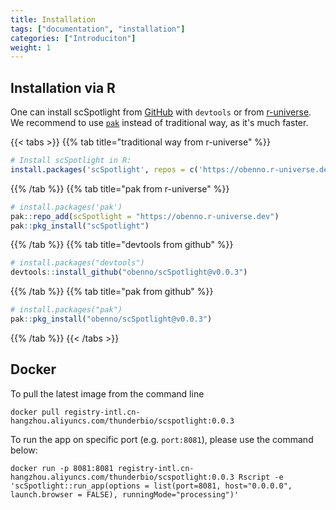 ```yaml
---
title: Installation
tags: ["documentation", "installation"]
categories: ["Introduciton"]
weight: 1
---
```



## Installation via R

One can install scSpotlight from [GitHub](https://github.com/obenno/scSpotlight) with `devtools`
or from [r-universe](https://r-universe.dev).  We recommend to use [`pak`](https://pak.r-lib.org/) 
instead of traditional way, as it's much faster.

{{< tabs >}}
{{% tab title="traditional way from r-universe" %}}
```r
# Install scSpotlight in R:
install.packages('scSpotlight', repos = c('https://obenno.r-universe.dev', 'https://cloud.r-project.org'))
```
{{% /tab %}}
{{% tab title="pak from r-universe" %}}
```r
# install.packages('pak')
pak::repo_add(scSpotlight = "https://obenno.r-universe.dev")
pak::pkg_install("scSpotlight")
```
{{% /tab %}}
{{% tab title="devtools from github" %}}
```r
# install.packages("devtools")
devtools::install_github("obenno/scSpotlight@v0.0.3")
```
{{% /tab %}}
{{% tab title="pak from github" %}}
```r
# install.packages("pak")
pak::pkg_install("obenno/scSpotlight@v0.0.3")
```
{{% /tab %}}
{{< /tabs >}}


## Docker

To pull the latest image from the command line

```
docker pull registry-intl.cn-hangzhou.aliyuncs.com/thunderbio/scspotlight:0.0.3
```

To run the app on specific port (e.g. `port:8081`), please use the command below:

```
docker run -p 8081:8081 registry-intl.cn-hangzhou.aliyuncs.com/thunderbio/scspotlight:0.0.3 Rscript -e 'scSpotlight::run_app(options = list(port=8081, host="0.0.0.0", launch.browser = FALSE), runningMode="processing")'
```
